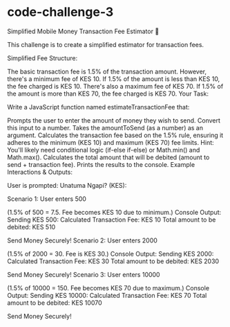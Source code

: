 # code-challenge-3
Simplified Mobile Money Transaction Fee Estimator 📱

This challenge is to create a simplified estimator for transaction fees.

Simplified Fee Structure:

The basic transaction fee is 1.5% of the transaction amount.
However, there's a minimum fee of KES 10. If 1.5% of the amount is less than KES 10, the fee charged is KES 10.
There's also a maximum fee of KES 70. If 1.5% of the amount is more than KES 70, the fee charged is KES 70.
Your Task:

Write a JavaScript function named estimateTransactionFee that:

Prompts the user to enter the amount of money they wish to send. Convert this input to a number.
Takes the amountToSend (as a number) as an argument.
Calculates the transaction fee based on the 1.5% rule, ensuring it adheres to the minimum (KES 10) and maximum (KES 70) fee limits.
Hint: You'll likely need conditional logic (if-else if-else) or Math.min() and Math.max().
Calculates the total amount that will be debited (amount to send + transaction fee).
Prints the results to the console.
Example Interactions & Outputs:

User is prompted: Unatuma Ngapi? (KES):

Scenario 1: User enters 500

(1.5% of 500 = 7.5. Fee becomes KES 10 due to minimum.)
Console Output:
Sending KES 500:
Calculated Transaction Fee: KES 10
Total amount to be debited: KES 510

Send Money Securely!
Scenario 2: User enters 2000

(1.5% of 2000 = 30. Fee is KES 30.)
Console Output:
Sending KES 2000:
Calculated Transaction Fee: KES 30
Total amount to be debited: KES 2030

Send Money Securely!
Scenario 3: User enters 10000

(1.5% of 10000 = 150. Fee becomes KES 70 due to maximum.)
Console Output:
Sending KES 10000:
Calculated Transaction Fee: KES 70
Total amount to be debited: KES 10070

Send Money Securely!
